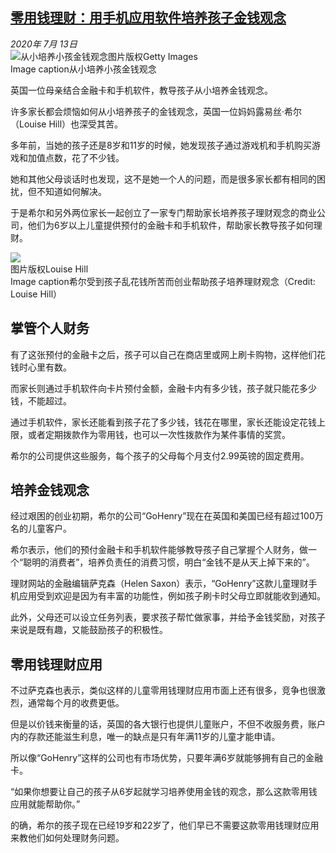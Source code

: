 <!--1594676798000-->
[零用钱理财：用手机应用软件培养孩子金钱观念](http://www.bbc.com/zhongwen/simp/world-53398228)
------

<div><i>2020年 7月 13日</i></div><div><div class="story-body__inner" property="articleBody"><div class="media-landscape has-caption full-width lead"><span class="image-and-copyright-container"><img class="js-image-replace" alt="从小培养小孩金钱观念" src="https://images.weserv.nl/?url=ichef.bbci.co.uk/news/640/cpsprodpb/4D04/production/_113361791_0122d14d-f0aa-4932-a67b-7aca805f0ad8.jpg"><span class="off-screen">图片版权</span><span class="story-image-copyright">Getty Images</span></span><figcaption class="media-caption"><span class="off-screen">Image caption</span><span class="media-caption__text">从小培养小孩金钱观念</span></figcaption></div><p class="story-body__introduction">英国一位母亲结合金融卡和手机软件，教导孩子从小培养金钱观念。</p><div id="bbccom_mpu_3" class="bbccom_slot mpu-ad" aria-hidden="true"><div class="bbccom_advert"></div></div><p>许多家长都会烦恼如何从小培养孩子的金钱观念，英国一位妈妈露易丝·希尔（Louise Hill）也深受其苦。</p><p>多年前，当她的孩子还是8岁和11岁的时候，她发现孩子通过游戏机和手机购买游戏和加值点数，花了不少钱。</p><div id="bbccom_mpu_1_2" class="bbccom_slot mpu-ad" aria-hidden="true"><div class="bbccom_advert"></div></div><p>她和其他父母谈话时也发现，这不是她一个人的问题，而是很多家长都有相同的困扰，但不知道如何解决。</p><p>于是希尔和另外两位家长一起创立了一家专门帮助家长培养孩子理财观念的商业公司，他们为6岁以上儿童提供预付的金融卡和手机软件，帮助家长教导孩子如何理财。</p><div class="media-landscape has-caption full-width"><span class="image-and-copyright-container"><img src="https://images.weserv.nl/?url=ichef.bbci.co.uk/news/640/cpsprodpb/7414/production/_113361792_whatsubject.jpg"><br><span class="off-screen">图片版权</span><span class="story-image-copyright">Louise Hill</span></span><figcaption class="media-caption"><span class="off-screen">Image caption</span><span class="media-caption__text">希尔受到孩子乱花钱所苦而创业帮助孩子培养理财观念（Credit: Louise Hill）</span></figcaption></div><h2 class="story-body__crosshead">掌管个人财务</h2><p>有了这张预付的金融卡之后，孩子可以自己在商店里或网上刷卡购物，这样他们花钱时心里有数。</p><p>而家长则通过手机软件向卡片预付金额，金融卡内有多少钱，孩子就只能花多少钱，不能超过。</p><p>通过手机软件，家长还能看到孩子花了多少钱，钱花在哪里，家长还能设定花钱上限，或者定期拨款作为零用钱，也可以一次性拨款作为某件事情的奖赏。</p><p>希尔的公司提供这些服务，每个孩子的父母每个月支付2.99英镑的固定费用。</p><h2 class="story-body__crosshead">培养金钱观念</h2><p>经过艰困的创业初期，希尔的公司“GoHenry”现在在英国和美国已经有超过100万名的儿童客户。</p><p>希尔表示，他们的预付金融卡和手机软件能够教导孩子自己掌握个人财务，做一个“聪明的消费者”，培养负责任的消费习惯，明白“金钱不是从天上掉下来的”。</p><p>理财网站的金融编辑萨克森（Helen Saxon）表示，“GoHenry”这款儿童理财手机应用受到欢迎是因为有丰富的功能性，例如孩子刷卡时父母立即就能收到通知。</p><p>此外，父母还可以设立任务列表，要求孩子帮忙做家事，并给予金钱奖励，对孩子来说是既有趣，又能鼓励孩子的积极性。</p><h2 class="story-body__crosshead">零用钱理财应用</h2><p>不过萨克森也表示，类似这样的儿童零用钱理财应用市面上还有很多，竞争也很激烈，通常每个月的收费更低。</p><p>但是以价钱来衡量的话，英国的各大银行也提供儿童账户，不但不收服务费，账户内的存款还能滋生利息，唯一的缺点是只有年满11岁的儿童才能申请。</p><p>所以像“GoHenry”这样的公司也有市场优势，只要年满6岁就能够拥有自己的金融卡。</p><p>“如果你想要让自己的孩子从6岁起就学习培养使用金钱的观念，那么这款零用钱应用就能帮助你。”</p><p>的确，希尔的孩子现在已经19岁和22岁了，他们早已不需要这款零用钱理财应用来教他们如何处理财务问题。</p></div></div>
